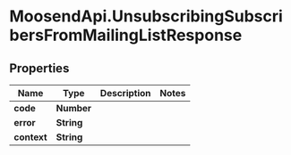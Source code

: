 # MoosendApi.UnsubscribingSubscribersFromMailingListResponse

## Properties
Name | Type | Description | Notes
------------ | ------------- | ------------- | -------------
**code** | **Number** |  | 
**error** | **String** |  | 
**context** | **String** |  | 


